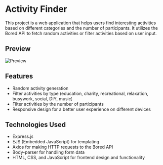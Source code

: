 # Activity Finder

This project is a web application that helps users find interesting activities based on different categories and the number of participants. It utilizes the Bored API to fetch random activities or filter activities based on user input.

## Preview

![Preview](preview/preview.png)

## Features

- Random activity generation
- Filter activities by type (education, charity, recreational, relaxation, busywork, social, DIY, music)
- Filter activities by the number of participants
- Responsive design for a better user experience on different devices

## Technologies Used

- Express.js
- EJS (Embedded JavaScript) for templating
- Axios for making HTTP requests to the Bored API
- Body-parser for handling form data
- HTML, CSS, and JavaScript for frontend design and functionality




